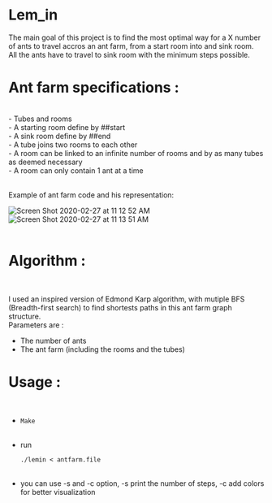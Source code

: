 # Lem_in

The main goal of this project is to find the most optimal way for a X number of ants to travel accros an ant farm, from a start room into and sink room.<br/>
All the ants have to travel to sink room with the minimum steps possible.

<h1>Ant farm specifications :</h1><br/>
- Tubes and rooms<br/>
- A starting room define by ##start<br/>
- A sink room define by ##end<br/>
- A tube joins two rooms to each other<br/>
- A room can be linked to an infinite number of rooms and by as many tubes as deemed necessary<br/>
- A room can only contain 1 ant at a time<br/>
<br/>

Example of ant farm code and his representation:<br/>

![Screen Shot 2020-02-27 at 11 12 52 AM](https://user-images.githubusercontent.com/24353380/75434812-65e63f00-5952-11ea-8b26-b9493124cddb.png)
![Screen Shot 2020-02-27 at 11 13 51 AM](https://user-images.githubusercontent.com/24353380/75435165-eefd7600-5952-11ea-8cc1-89c4cd4ed931.png)
<br/><br/>

<h1>Algorithm :</h1><br/>

I used an inspired version of Edmond Karp algorithm, with mutiple BFS (Breadth-first search) to find shortests paths in this ant farm graph structure.<br/>
Parameters are :<br/>
- The number of ants<br/>
- The ant farm (including the rooms and the tubes)<br/>

<h1>Usage :</h1><br/>

- <pre><code>Make</code></pre><br/>
- run <pre><code>./lemin < antfarm.file</code></pre><br/>
- you can use -s and -c option, -s print the number of steps, -c add colors for better visualization<br/>
